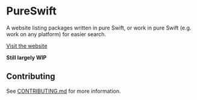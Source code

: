 # PureSwift

A website listing packages written in pure Swift, or work in pure Swift (e.g. work on any platform) for easier search.

<!--TODO: into button-->
[Visit the website](https://pureswift.herokuapp.com)

**Still largely WIP**

## Contributing
See [CONTRIBUTING.md](CONTRIBUTING.md) for more information.